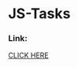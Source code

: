 # JS-Tasks

<h3>Link:</h3> 
<a href= "https://mennarashed01.github.io/JS-Tasks/" target="_blank">CLICK HERE</a>
